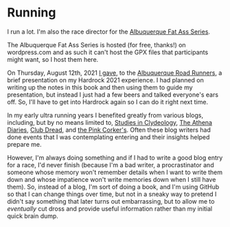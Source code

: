 # Running

I run a lot. I'm also the race director for the [Albuquerque Fat Ass
Series](https://newmexicofa50k.wordpress.com/).

The Albuquerque Fat Ass Series is hosted (for free, thanks!) on
wordpress.com and as such it can't host the GPX files that
participants might want, so I host them here.

On Thursday, August 12th, 2021 [I gave](http://www.abqroadrunners.com/uploads/6/7/7/6/6776981/arr_newsletter_2021.august.pdf),
to the [Albuquerque Road Runners](https://www.abqroadrunners.com/), a
brief presentation on my Hardrock 2021 experience. I had planned on writing
up the notes in this book and then using them to guide my presentation,
but instead I just had a few beers and talked everyone's ears off.  So,
I'll have to get into Hardrock again so I can do it right next time.

In my early ultra running years I benefited greatly from various
blogs, including, but by no means limited to, [Studies in
Clydeology](https://clydeologist.blogspot.com/), [The Athena
Diaries](https://athenadiaries.blogspot.com/), [Club
Dread](https://dreadpiraterackham.blogspot.com/), and [the Pink
Corker's](https://pinkcorker.blogspot.com/).  Often these blog writers
had done events that I was contemplating entering and their insights
helped prepare me.

However, I'm always doing something and if I had to write a good blog
entry for a race, I'd never finish (because I'm a bad writer, a
procrastinator and someone whose memory won't remember details when I
want to write them down and whose impatience won't write memories down
when I still have them). So, instead of a blog, I'm sort of doing a
book, and I'm using GitHub so that I can change things over time, but
not in a sneaky way to pretend I didn't say something that later turns
out embarrassing, but to allow me to _eventually_ cut dross and provide
useful information rather than my initial quick brain dump.
